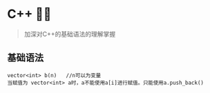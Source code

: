 # C++  🐻‍❄️

> 加深对C++的基础语法的理解掌握



## 基础语法

```
vector<int> b(n)   //n可以为变量
当赋值为 vector<int> a时，a不能使用a[i]进行赋值。只能使用a.push_back()
```

